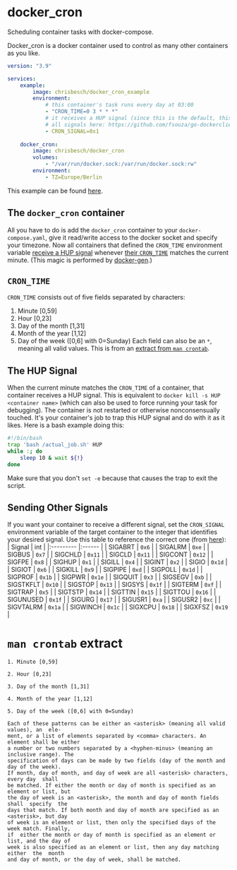 # docker_cron
Scheduling container tasks with docker-compose.

Docker_cron is a docker container used to control as many other containers as you like.
```yaml
version: "3.9"

services:
    example:
        image: chrisbesch/docker_cron_example
        environment:
            # this container's task runs every day at 03:00
            - "CRON_TIME=0 3 * * *"
            # it receives a HUP signal (since this is the default, this env variable can be omitted)
            # all signals here: https://github.com/fsouza/go-dockerclient/blob/01804dec8a84d0a77e63611f2b62d33e9bb2b64a/signal.go
            - CRON_SIGNAL=0x1
      
    docker_cron:
        image: chrisbesch/docker_cron
        volumes:
            - "/var/run/docker.sock:/var/run/docker.sock:rw"
        environment:
            - TZ=Europe/Berlin
```
This example can be found [here](https://github.com/christopher-besch/docker_cron/tree/main/example).

## The `docker_cron` container
All you have to do is add the `docker_cron` container to your `docker-compose.yaml`, give it read/write access to the docker socket and specify your timezone.
Now all containers that defined the `CRON_TIME` environment variable [receive a HUP signal](#the-hup-signal) whenever [their `CRON_TIME`](#cron_time) matches the current minute.
(This magic is performed by [docker-gen](https://github.com/nginx-proxy/docker-gen).)

## `CRON_TIME`
`CRON_TIME` consists out of five fields separated by <blank> characters:
1. Minute [0,59]
2. Hour [0,23]
3. Day of the month [1,31]
4. Month of the year [1,12]
5. Day of the week ([0,6] with 0=Sunday)
Each field can also be an `*`, meaning all valid values.
This is from an [extract from `man crontab`](#man-crontab-extract).

## The HUP Signal
When the current minute matches the `CRON_TIME` of a container, that container receives a HUP signal.
This is equivalent to `docker kill -s HUP <container name>` (which can also be used to force running your task for debugging).
The container is not restarted or otherwise nonconsensually touched.
It's your container's job to trap this HUP signal and do with it as it likes.
Here is a bash example doing this:
```bash
#!/bin/bash
trap 'bash /actual_job.sh' HUP
while :; do
    sleep 10 & wait ${!}
done
```
Make sure that you don't `set -e` because that causes the trap to exit the script.

## Sending Other Signals
If you want your container to receive a different signal, set the `CRON_SIGNAL` environment variable of the target container to the integer that identifies your desired signal.
Use this table to reference the correct one (from [here](https://github.com/fsouza/go-dockerclient/blob/01804dec8a84d0a77e63611f2b62d33e9bb2b64a/signal.go)):
| Signal    | int    |
|:--------- |:------ |
| SIGABRT   | `0x6`  |
| SIGALRM   | `0xe`  |
| SIGBUS    | `0x7`  |
| SIGCHLD   | `0x11` |
| SIGCLD    | `0x11` |
| SIGCONT   | `0x12` |
| SIGFPE    | `0x8`  |
| SIGHUP    | `0x1`  |
| SIGILL    | `0x4`  |
| SIGINT    | `0x2`  |
| SIGIO     | `0x1d` |
| SIGIOT    | `0x6`  |
| SIGKILL   | `0x9`  |
| SIGPIPE   | `0xd`  |
| SIGPOLL   | `0x1d` |
| SIGPROF   | `0x1b` |
| SIGPWR    | `0x1e` |
| SIGQUIT   | `0x3`  |
| SIGSEGV   | `0xb`  |
| SIGSTKFLT | `0x10` |
| SIGSTOP   | `0x13` |
| SIGSYS    | `0x1f` |
| SIGTERM   | `0xf`  |
| SIGTRAP   | `0x5`  |
| SIGTSTP   | `0x14` |
| SIGTTIN   | `0x15` |
| SIGTTOU   | `0x16` |
| SIGUNUSED | `0x1f` |
| SIGURG    | `0x17` |
| SIGUSR1   | `0xa`  |
| SIGUSR2   | `0xc`  |
| SIGVTALRM | `0x1a` |
| SIGWINCH  | `0x1c` |
| SIGXCPU   | `0x18` |
| SIGXFSZ   | `0x19` |

# `man crontab` extract
```
1. Minute [0,59]

2. Hour [0,23]

3. Day of the month [1,31]

4. Month of the year [1,12]

5. Day of the week ([0,6] with 0=Sunday)

Each of these patterns can be either an <asterisk> (meaning all valid values), an  ele‐
ment, or a list of elements separated by <comma> characters. An element shall be either
a number or two numbers separated by a <hyphen-minus> (meaning an inclusive range). The
specification of days can be made by two fields (day of the month and day of the week).
If month, day of month, and day of week are all <asterisk> characters, every day  shall
be matched. If either the month or day of month is specified as an element or list, but
the day of week is an <asterisk>, the month and day of month fields shall  specify  the
days that match. If both month and day of month are specified as an <asterisk>, but day
of week is an element or list, then only the specified days of the week match. Finally,
if  either the month or day of month is specified as an element or list, and the day of
week is also specified as an element or list, then any day matching  either  the  month
and day of month, or the day of week, shall be matched.
```
